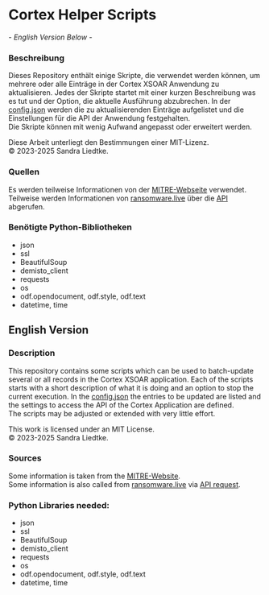 # Cortex Helper Scripts

*- English Version Below -*

### Beschreibung

Dieses Repository enthält einige Skripte, die verwendet werden können, um mehrere oder alle Einträge in der Cortex XSOAR Anwendung zu aktualisieren.
Jedes der Skripte startet mit einer kurzen Beschreibung was es tut und der Option, die aktuelle Ausführung abzubrechen.
In der [config.json](/config/config.json) werden die zu aktualisierenden Einträge aufgelistet und die Einstellungen für die API der Anwendung festgehalten.<br/>
Die Skripte können mit wenig Aufwand angepasst oder erweitert werden.

Diese Arbeit unterliegt den Bestimmungen einer MIT-Lizenz.<br/>
© 2023-2025 Sandra Liedtke.


### Quellen

Es werden teilweise Informationen von der [MITRE-Webseite](https://attack.mitre.org/) verwendet.<br/>
Teilweise werden Informationen von [ransomware.live](https://ransomware.live/#/) über die [API](https://api.ransomware.live/groups) abgerufen.


### Benötigte Python-Bibliotheken

 - json
 - ssl
 - BeautifulSoup
 - demisto_client
 - requests
 - os
 - odf.opendocument, odf.style, odf.text
 - datetime, time

## English Version

### Description

This repository contains some scripts which can be used to batch-update several or all records in the Cortex XSOAR application.
Each of the scripts starts with a short description of what it is doing and an option to stop the current execution.
In the [config.json](/config/config.json) the entries to be updated are listed and the settings to access the API of the Cortex Application are defined.<br/>
The scripts may be adjusted or extended with very little effort.

This work is licensed under an MIT License.<br/>
© 2023-2025 Sandra Liedtke.


### Sources

Some information is taken from the [MITRE-Website](https://attack.mitre.org/).<br/>
Some information is also called from [ransomware.live](https://ransomware.live/#/) via [API request](https://api.ransomware.live/groups).


### Python Libraries needed:

 - json
 - ssl
 - BeautifulSoup
 - demisto_client
 - requests
 - os
 - odf.opendocument, odf.style, odf.text
 - datetime, time
